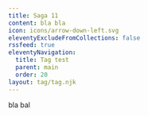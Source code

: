 ```yaml
---
title: Saga 11
content: b﻿la bla
icon: icons/arrow-down-left.svg
eleventyExcludeFromCollections: false
rssfeed: true
eleventyNavigation:
  title: Tag test
  parent: main
  order: 20
layout: tag/tag.njk
---
```

b﻿la bal